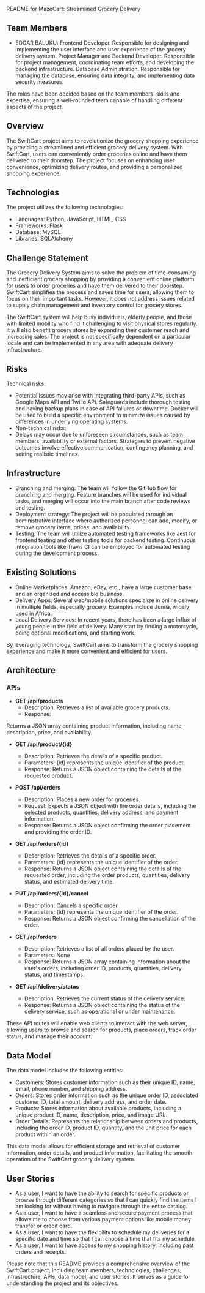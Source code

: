 README for MazeCart: Streamlined Grocery Delivery

## Team Members

- EDGAR BALUKU: Frontend Developer. Responsible for designing and implementing the user interface and user experience of the grocery delivery system.
 Project Manager and Backend Developer. Responsible for project management, coordinating team efforts, and developing the backend infrastructure.
Database Administration. Responsible for managing the database, ensuring data integrity, and implementing data security measures.

The roles have been decided based on the team members' skills and expertise, ensuring a well-rounded team capable of handling different aspects of the project.

## Overview

The SwiftCart project aims to revolutionize the grocery shopping experience by providing a streamlined and efficient grocery delivery system. With SwiftCart, users can conveniently order groceries online and have them delivered to their doorstep. The project focuses on enhancing user convenience, optimizing delivery routes, and providing a personalized shopping experience.

## Technologies

The project utilizes the following technologies:

- Languages: Python, JavaScript, HTML, CSS
- Frameworks: Flask
- Database: MySQL
- Libraries: SQLAlchemy

## Challenge Statement

The Grocery Delivery System aims to solve the problem of time-consuming and inefficient grocery shopping by providing a convenient online platform for users to order groceries and have them delivered to their doorstep. SwiftCart simplifies the process and saves time for users, allowing them to focus on their important tasks. However, it does not address issues related to supply chain management and inventory control for grocery stores.

The SwiftCart system will help busy individuals, elderly people, and those with limited mobility who find it challenging to visit physical stores regularly. It will also benefit grocery stores by expanding their customer reach and increasing sales. The project is not specifically dependent on a particular locale and can be implemented in any area with adequate delivery infrastructure.

## Risks

Technical risks:
- Potential issues may arise with integrating third-party APIs, such as Google Maps API and Twilio API. Safeguards include thorough testing and having backup plans in case of API failures or downtime. Docker will be used to build a specific environment to minimize issues caused by differences in underlying operating systems.
- Non-technical risks:
- Delays may occur due to unforeseen circumstances, such as team members' availability or external factors. Strategies to prevent negative outcomes involve effective communication, contingency planning, and setting realistic timelines.

## Infrastructure

- Branching and merging: The team will follow the GitHub flow for branching and merging. Feature branches will be used for individual tasks, and merging will occur into the main branch after code reviews and testing.
- Deployment strategy: The project will be populated through an administrative interface where authorized personnel can add, modify, or remove grocery items, prices, and availability.
- Testing: The team will utilize automated testing frameworks like Jest for frontend testing and other testing tools for backend testing. Continuous integration tools like Travis CI can be employed for automated testing during the development process.

## Existing Solutions

- Online Marketplaces: Amazon, eBay, etc., have a large customer base and an organized and accessible business.
- Delivery Apps: Several web/mobile solutions specialize in online delivery in multiple fields, especially grocery. Examples include Jumia, widely used in Africa.
- Local Delivery Services: In recent years, there has been a large influx of young people in the field of delivery. Many start by finding a motorcycle, doing optional modifications, and starting work.

By leveraging technology, SwiftCart aims to transform the grocery shopping experience and make it more convenient and efficient for users.

## Architecture

### APIs

- **GET /api/products**
  - Description: Retrieves a list of available grocery products.
  - Response:

 Returns a JSON array containing product information, including name, description, price, and availability.

- **GET /api/product/{id}**
  - Description: Retrieves the details of a specific product.
  - Parameters: {id} represents the unique identifier of the product.
  - Response: Returns a JSON object containing the details of the requested product.

- **POST /api/orders**
  - Description: Places a new order for groceries.
  - Request: Expects a JSON object with the order details, including the selected products, quantities, delivery address, and payment information.
  - Response: Returns a JSON object confirming the order placement and providing the order ID.

- **GET /api/orders/{id}**
  - Description: Retrieves the details of a specific order.
  - Parameters: {id} represents the unique identifier of the order.
  - Response: Returns a JSON object containing the details of the requested order, including the order products, quantities, delivery status, and estimated delivery time.

- **PUT /api/orders/{id}/cancel**
  - Description: Cancels a specific order.
  - Parameters: {id} represents the unique identifier of the order.
  - Response: Returns a JSON object confirming the cancellation of the order.

- **GET /api/orders**
  - Description: Retrieves a list of all orders placed by the user.
  - Parameters: None
  - Response: Returns a JSON array containing information about the user's orders, including order ID, products, quantities, delivery status, and timestamps.

- **GET /api/delivery/status**
  - Description: Retrieves the current status of the delivery service.
  - Response: Returns a JSON object containing the status of the delivery service, such as operational or under maintenance.

These API routes will enable web clients to interact with the web server, allowing users to browse and search for products, place orders, track order status, and manage their account.

## Data Model

The data model includes the following entities:

- Customers: Stores customer information such as their unique ID, name, email, phone number, and shipping address.
- Orders: Stores order information such as the unique order ID, associated customer ID, total amount, delivery address, and order date.
- Products: Stores information about available products, including a unique product ID, name, description, price, and image URL.
- Order Details: Represents the relationship between orders and products, including the order ID, product ID, quantity, and the unit price for each product within an order.

This data model allows for efficient storage and retrieval of customer information, order details, and product information, facilitating the smooth operation of the SwiftCart grocery delivery system.

## User Stories

- As a user, I want to have the ability to search for specific products or browse through different categories so that I can quickly find the items I am looking for without having to navigate through the entire catalog.
- As a user, I want to have a seamless and secure payment process that allows me to choose from various payment options like mobile money transfer or credit card.
- As a user, I want to have the flexibility to schedule my deliveries for a specific date and time so that I can choose a time that fits my schedule.
- As a user, I want to have access to my shopping history, including past orders and receipts.

Please note that this README provides a comprehensive overview of the SwiftCart project, including team members, technologies, challenges, infrastructure, APIs, data model, and user stories. It serves as a guide for understanding the project and its objectives.

